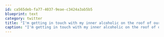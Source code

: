 ```yaml
---
id: ca565deb-fa77-4037-9eae-c3424a3ab5b5
blueprint: text
category: twitter
title: "I'm getting in touch with my inner alcoholic on the roof of our hotel while yogis do their contortionist maneouvers next to me"
caption: "I'm getting in touch with my inner alcoholic on the roof of our hotel while yogis do their contortionist maneouvers next to me"
---
```

